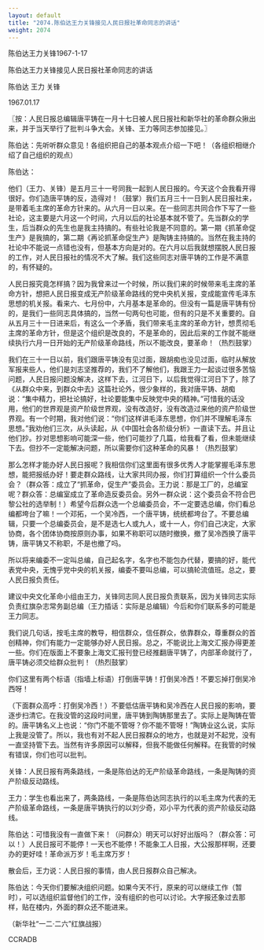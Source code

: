 ```yaml
---
layout: default
title: "2074.陈伯达王力关锋接见人民日报社革命同志的讲话"
weight: 2074
---
```


陈伯达王力关锋1967-1-17

陈伯达王力关锋接见人民日报社革命同志的讲话

陈伯达 王力 关锋

1967.01.17

〖按：人民日报总编辑唐平铸在一月十七日被人民日报社和新华社的革命群众揪出来，并于当天举行了批判斗争大会。关锋、王力等同志参加接见。〗

陈伯达：先听听群众意见！各组织把自己的基本观点介绍一下吧！（各组织相继介绍了自己组织的观点）

陈伯达：

他们（王力、关锋）是五月三十一号同我一起到人民日报的。今天这个会我看开得很好。你们造唐平铸的反，造得对！（鼓掌）我们五月三十一日到人民日报社来，是带着毛主席的革命方针来的。从六月一日以来。在一些同志共同合作下写了一些社论，这主要是六月这一个时间，六月以后的社论基本就不管了。先当群众的学生，后当群众的先生也是我主持搞的。有些社论我是不同意的。第一期《抓革命促生产》是我搞的，第二期《再论抓革命促生产》是陶铸主持搞的。当然在我主持的社论中不能说一点错也没有，但基本方向是对的。在六月以后我就想摆脱人民日报的工作，对人民日报社的情况不大了解。我们这些同志对唐平铸的工作是不满意的，有怀疑的。

人民日报究竟怎样搞？因为我曾来过一个时候，所以我们来的时候带来毛主席的革命方针，想把人民日报变成无产阶级革命路线的党中央机关报，变成能宣传毛泽东思想的机关报。看来六、七月份中，六月基本是革命的。但没有一篇是唐平铸有份的，是我们一些同志具体搞的，当然一句两句也可能，但有的只是不关重要的。自从五月三十一日进来后，有这么一个矛盾，我们带来毛主席的革命方针，想贯彻毛主席的革命方针，但是这个组织是改良的，不是革命的，因此后来的工作就不能继续执行六月一日开始的无产阶级革命路线，所以不能改良，要革命！（热烈鼓掌）

我们在三十一日以前，我们跟唐平铸没有见过面，跟胡痴也没见过面，临时从解放军报来些人，他们是刘志坚推荐的，我们不了解他们，我跟王力一起谈过很多苦恼问题，人民日报问题没解决，这样下去，江河日下，以后我觉得江河日下了，除了《从群众中来，到群众中去》这篇社论外，很少象样的，我对唐平铸、胡痴说：“集中精力，把社论搞好，社论要能集中反映党中央的精神。”可惜我的话没用，他们的世界观是资产阶级世界观，没有改造好，没有改造过来他的资产阶级世界观。有一个时期，我对他们说：“你们这样讲毛泽东思想，你们并不理解毛泽东思想。”我劝他们三次，从头读起，从《中国社会各阶级分析》一直读下去。并且让他们抄。抄对思想影响可能深一些，他们可能抄了几篇，给我看了看，但未能继续下去。但抄不一定能解决问题，所以需要你们这种革命的风暴！（热烈鼓掌）

那么怎样才能办好人民日报呢？我相信你们这里面有很多优秀人才能掌握毛泽东思想，能把报纸办好！要走群众路线，让大家共同办报，你们打算组织一个什么委员会？（群众答：成立了“抓革命，促生产”委员会。王力说：那是工厂的，总编室呢？群众答：总编室成立了革命造反委员会。另外一群众说：这个委员会不符合巴黎公社的选举制！）希望今后群众选一个总编委员会，不一定要选总编，你们看总编都垮台了嘛！一个邓拓，一个吴冷西，一个唐平铸，统统都垮台了。不要总编辑，只要一个总编委员会，是不是选七人或九人，或十一人，你们自己决定，大家协商，各个团体协商按原则办事，如果不称职可以随时撤换，撤了吴冷西换了唐平铸，唐平铸又不称职，不是也撤了吗。

所以将来编委不一定叫总编，自己起名字，名字也不能包办代替，要搞的好，能代表党中央，无愧乎党中央的机关报，编委不要叫总编，可以搞轮流值班。总之，要人民日报负责任。

建议中央文化革命小组由王力，关锋同志同人民日报负责联系，因为关锋同志实际负责红旗杂志常务副总编（王力插话：实际是总编辑）今后和你们联系多的可能是王力同志。

我们说几句话，按毛主席的教导，相信群众，信任群众，依靠群众，尊重群众的首创精神，你们有能力一定能够办好人民日报。总之，不能说比上海文汇报办得更差一些。你们在版面上不要象上海文汇报刊登已经推翻唐平铸了，内部革命就行了，唐平铸必须交给群众批判！（热烈鼓掌）

你们这里有两个标语（指墙上标语）打倒唐平铸！打倒吴冷西！不要忘掉打倒吴冷西呀！

（下面群众高呼：打倒吴冷西！）不要低估唐平铸和吴冷西在人民日报的影响，要逐步扫清它。在我没管的这段时间里，唐平铸到陶铸那里去了。实际上是陶铸在管的。唐平铸名义上也说：“你门不能不管呀？你不能不管呀！”陶铸业这么说，实际上我是没管了。所以，我也有对不起人民日报群众的地方，也就是对不起党，没有一直坚持管下去。当然有许多原因可以解释，但我不能做任何解释。在我管的时候有错误，你们也可以批判。

关锋：人民日报有两条路线，一条是陈伯达的无产阶级革命路线，一条是陶铸的资产阶级反动路线。

王力：学生也看出来了，两条路线，一条是陈伯达同志执行的以毛主席为代表的无产阶级革命路线，一条是唐平铸执行的以刘少奇，邓小平为代表的资产阶级反动路线。

陈伯达：可惜我没有一直做下来！（问群众）明天可以好好出版吗？（群众答：可以！）人民日报可不能停！一天也不能停！不能象工人日报，大公报那样啊，还要办的更好哇！革命派万岁！毛主席万岁！

散会后，王力说：人民日报的事情，由人民日报群众自己解决。

陈伯达：今天你们要解决组织问题。如果今天不行，原来的可以继续工作（暂时），可以选组织监督他们的工作，没有组织的也可以讨论。大字报还象过去那样，贴在楼内，外面的群众还不能进来。

（新华社“一二·二六”红旗战报）

CCRADB


